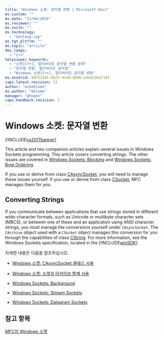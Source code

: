 ```yaml
---
title: "Windows 소켓: 문자열 변환 | Microsoft Docs"
ms.custom: ""
ms.date: "11/04/2016"
ms.reviewer: ""
ms.suite: ""
ms.technology: 
  - "devlang-cpp"
ms.tgt_pltfrm: ""
ms.topic: "article"
dev_langs: 
  - "C++"
helpviewer_keywords: 
  - "소켓[C++], 멀티바이트 문자열 변환 문제"
  - "문자열 변환, 멀티바이트 문자열"
  - "Windows 소켓[C++], 멀티바이트 문자열 변환"
ms.assetid: 9df522b5-6b23-41e0-bb96-e4e623baf141
caps.latest.revision: 11
author: "mikeblome"
ms.author: "mblome"
manager: "ghogen"
caps.handback.revision: 7
---
```

# Windows 소켓: 문자열 변환
[!INCLUDE[vs2017banner](../assembler/inline/includes/vs2017banner.md)]

This article and two companion articles explain several issues in Windows Sockets programming.  This article covers converting strings.  The other issues are covered in [Windows Sockets: Blocking](../mfc/windows-sockets-blocking.md) and [Windows Sockets: Byte Ordering](../mfc/windows-sockets-byte-ordering.md).  
  
 If you use or derive from class [CAsyncSocket](../mfc/reference/casyncsocket-class.md), you will need to manage these issues yourself.  If you use or derive from class [CSocket](../mfc/reference/csocket-class.md), MFC manages them for you.  
  
## Converting Strings  
 If you communicate between applications that use strings stored in different wide\-character formats, such as Unicode or multibyte character sets \(MBCS\), or between one of these and an application using ANSI character strings, you must manage the conversions yourself under `CAsyncSocket`.  The `CArchive` object used with a `CSocket` object manages this conversion for you through the capabilities of class [CString](../atl-mfc-shared/reference/cstringt-class.md).  For more information, see the Windows Sockets specification, located in the [!INCLUDE[winSDK](../atl/includes/winsdk_md.md)].  
  
 자세한 내용은 다음을 참조하십시오.  
  
-   [Windows 소켓: CAsyncSocket 클래스 사용](../mfc/windows-sockets-using-class-casyncsocket.md)  
  
-   [Windows 소켓: 소켓과 아카이브 함께 사용](../mfc/windows-sockets-using-sockets-with-archives.md)  
  
-   [Windows Sockets: Background](../mfc/windows-sockets-background.md)  
  
-   [Windows Sockets: Stream Sockets](../mfc/windows-sockets-stream-sockets.md)  
  
-   [Windows Sockets: Datagram Sockets](../mfc/windows-sockets-datagram-sockets.md)  
  
## 참고 항목  
 [MFC의 Windows 소켓](../mfc/windows-sockets-in-mfc.md)